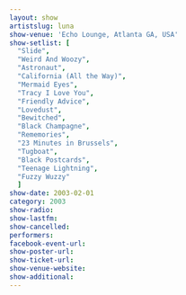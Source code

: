 ```yaml
---
layout: show
artistslug: luna
show-venue: 'Echo Lounge, Atlanta GA, USA'
show-setlist: [
  "Slide",
  "Weird And Woozy",
  "Astronaut",
  "California (All the Way)",
  "Mermaid Eyes",
  "Tracy I Love You",
  "Friendly Advice",
  "Lovedust",
  "Bewitched",
  "Black Champagne",
  "Rememories",
  "23 Minutes in Brussels",
  "Tugboat",
  "Black Postcards",
  "Teenage Lightning",
  "Fuzzy Wuzzy"
  ]
show-date: 2003-02-01
category: 2003
show-radio: 
show-lastfm: 
show-cancelled: 
performers: 
facebook-event-url: 
show-poster-url: 
show-ticket-url: 
show-venue-website: 
show-additional: 
---
```


